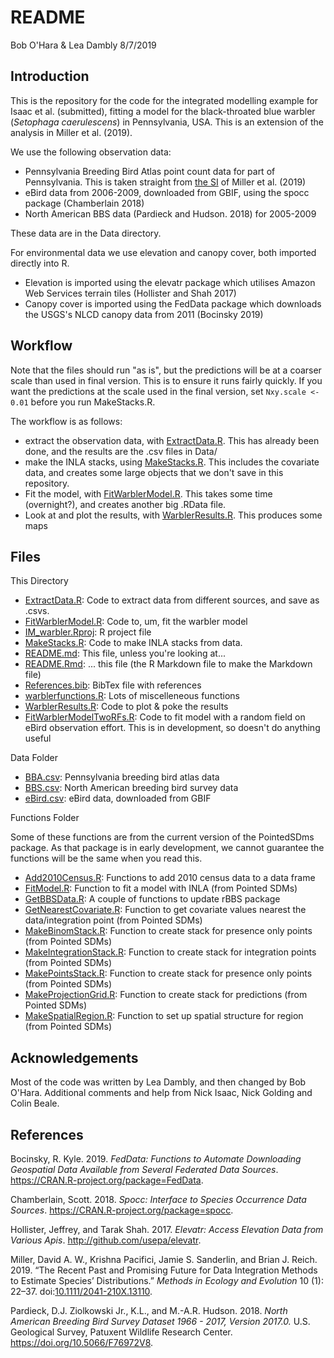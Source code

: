 README
================
Bob O'Hara & Lea Dambly
8/7/2019

Introduction
------------

This is the repository for the code for the integrated modelling example for Isaac et al. (submitted), fitting a model for the black-throated blue warbler (*Setophaga caerulescens*) in Pennsylvania, USA. This is an extension of the analysis in Miller et al. (2019).

We use the following observation data:

-   Pennsylvania Breeding Bird Atlas point count data for part of Pennsylvania. This is taken straight from [the SI](https://besjournals.onlinelibrary.wiley.com/action/downloadSupplement?doi=10.1111%2F2041-210X.13110&file=mee313110-sup-0001-supplementA.zip) of Miller et al. (2019)
-   eBird data from 2006-2009, downloaded from GBIF, using the spocc package (Chamberlain 2018)
-   North American BBS data (Pardieck and Hudson. 2018) for 2005-2009

These data are in the Data directory.

For environmental data we use elevation and canopy cover, both imported directly into R.

-   Elevation is imported using the elevatr package which utilises Amazon Web Services terrain tiles (Hollister and Shah 2017)
-   Canopy cover is imported using the FedData package which downloads the USGS's NLCD canopy data from 2011 (Bocinsky 2019)

Workflow
--------

Note that the files should run "as is", but the predictions will be at a coarser scale than used in final version. This is to ensure it runs fairly quickly. If you want the predictions at the scale used in the final version, set `Nxy.scale <- 0.01` before you run MakeStacks.R.

The workflow is as follows:

-   extract the observation data, with [ExtractData.R](ExtractData.R). This has already been done, and the results are the .csv files in Data/
-   make the INLA stacks, using [MakeStacks.R](MakeStacks.R). This includes the covariate data, and creates some large objects that we don't save in this repository.
-   Fit the model, with [FitWarblerModel.R](FitWarblerModel.R). This takes some time (overnight?), and creates another big .RData file.
-   Look at and plot the results, with [WarblerResults.R](WarblerResults.R). This produces some maps

Files
-----

This Directory

-   [ExtractData.R](ExtractData.R): Code to extract data from different sources, and save as .csvs.
-   [FitWarblerModel.R](FitWarblerModel.R): Code to, um, fit the warbler model
-   [IM\_warbler.Rproj](IM_warbler.Rproj): R project file
-   [MakeStacks.R](MakeStacks.R): Code to make INLA stacks from data.
-   [README.md](README.md): This file, unless you're looking at...
-   [README.Rmd](README.Rmd): ... this file (the R Markdown file to make the Markdown file)
-   [References.bib](References.bib): BibTex file with references
-   [warblerfunctions.R](warblerfunctions.R): Lots of miscelleneous functions
-   [WarblerResults.R](WarblerResults.R): Code to plot & poke the results
-   [FitWarblerModelTwoRFs.R](FitWarblerModelTwoRFs.R): Code to fit model with a random field on eBird observation effort. This is in development, so doesn't do anything useful

Data Folder

-   [BBA.csv](Data/BBA.csv): Pennsylvania breeding bird atlas data
-   [BBS.csv](Data/BBS.csv): North American breeding bird survey data
-   [eBird.csv](Data/eBird.csv): eBird data, downloaded from GBIF

Functions Folder

Some of these functions are from the current version of the PointedSDms package. As that package is in early development, we cannot guarantee the functions will be the same when you read this.

-   [Add2010Census.R](Functions/Add2010Census.R): Functions to add 2010 census data to a data frame
-   [FitModel.R](Functions/FitModel.R): Function to fit a model with INLA (from Pointed SDMs)
-   [GetBBSData.R](Functions/GetBBSData.R): A couple of functions to update rBBS package
-   [GetNearestCovariate.R](Functions/GetNearestCovariate.R): Function to get covariate values nearest the data/integration point (from Pointed SDMs)
-   [MakeBinomStack.R](Functions/MakeBinomStack.R): Function to create stack for presence only points (from Pointed SDMs)
-   [MakeIntegrationStack.R](Functions/MakeIntegrationStack.R): Function to create stack for integration points (from Pointed SDMs)
-   [MakePointsStack.R](Functions/MakePointsStack.R): Function to create stack for presence only points (from Pointed SDMs)
-   [MakeProjectionGrid.R](Functions/MakeProjectionGrid.R): Function to create stack for predictions (from Pointed SDMs)
-   [MakeSpatialRegion.R](Functions/MakeSpatialRegion.R): Function to set up spatial structure for region (from Pointed SDMs)

Acknowledgements
----------------

Most of the code was written by Lea Dambly, and then changed by Bob O'Hara. Additional comments and help from Nick Isaac, Nick Golding and Colin Beale.

References
----------

Bocinsky, R. Kyle. 2019. *FedData: Functions to Automate Downloading Geospatial Data Available from Several Federated Data Sources*. <https://CRAN.R-project.org/package=FedData>.

Chamberlain, Scott. 2018. *Spocc: Interface to Species Occurrence Data Sources*. <https://CRAN.R-project.org/package=spocc>.

Hollister, Jeffrey, and Tarak Shah. 2017. *Elevatr: Access Elevation Data from Various Apis*. <http://github.com/usepa/elevatr>.

Miller, David A. W., Krishna Pacifici, Jamie S. Sanderlin, and Brian J. Reich. 2019. “The Recent Past and Promising Future for Data Integration Methods to Estimate Species’ Distributions.” *Methods in Ecology and Evolution* 10 (1): 22–37. doi:[10.1111/2041-210X.13110](https://doi.org/10.1111/2041-210X.13110).

Pardieck, D.J. Ziolkowski Jr., K.L., and M.-A.R. Hudson. 2018. *North American Breeding Bird Survey Dataset 1966 - 2017, Version 2017.0.* U.S. Geological Survey, Patuxent Wildlife Research Center. <https://doi.org/10.5066/F76972V8>.
